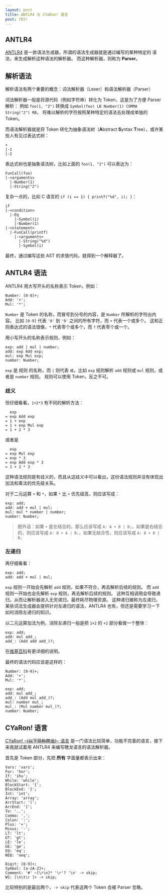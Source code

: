 ```yaml
---
layout: post
title: ANTLR4 与 CYaRon! 语言
post: YES!
---
```


## ANTLR4

[ANTLR4](https://github.com/antlr/antlr4) 是一款语法生成器，所谓的语法生成器就是通过编写的某种特定的 语法，来生成解析这种语法的解析器。
而这种解析器，则称为 **Parser**。

## 解析语法

解析语法有两个重要的概念：词法解析器（Lexer）和语法解析器（Parser）

词法解析器一般是将源代码（例如字符串）转化为 Token，这是为了方便 Parser 解析：
例如 `foo(1, "2")` 转换成 `Symbol(foo) LB Number(1) COMMA String("2") RB`，
将难以解析的字符按照某种特定的语法去处理成单独的 Token。

而语法解析器就是将 Token 转化为抽象语法树（**A**bstract **S**yntax **T**ree），或许某些人有见过表达式树：

```plain
+
|-1
|-2
```

表达式树也是抽象语法树，比如上面的 `foo(1, "2")` 可以表达为：

```plain
FunCall(foo)
|-<arguments>
  |-Number(1)
  |-String("2")
```

复杂一点的，比如 C 语言的 `if (i == 1) { printf("%d", i); }`：

```plain
if
|-<condition>
  |-Eq
    |-Symbol(i)
    |-Number(1)
|-<statement>
  |-FunCall(printf)
    |-<arguments>
      |-String("%d")
      |-Symbol(i)
```

最终，通过编写这些 AST 的求值代码，就得到一个解释器了。

## ANTLR4 语法

ANTLR4 用大写开头的名称表示 Token，例如：

```antlr
Number: [0-9]+;
Add: '+';
Mul: '*';
```

`Number` 是 Token 的名称，而冒号到分号的内容，是 `Number` 所解析的字符出内容。
比如 `[0-9]` 代表 `'0'` 到 `'9'` 之间的所有字符，而 `+` 代表一个或多个。
这和正则表达式的语法很像，`*` 代表零个或多个，而 `?` 代表零个或一个。

用小写开头的名称表示规则，例如：

```antlr
exp: add | mul | number;
add: exp Add exp;
mul: exp Mul exp;
number: Number;
```

`exp` 是 规则 的名称，而 `|` 则代表 `或`，比如 `exp` 规则解析 `add` 规则或 `mul` 规则，或者是 `number` 规则。
规则可以使用 Token，反之不可。

### 歧义

但仔细看看，`1+2*3` 有不同的解析方法：

```plain
  exp
= exp Add exp
= 1 + exp
= 1 + exp Mul exp
= 1 + 2 * 3
```

或者是

```plain
  exp
= exp Mul exp
= exp * 3
= exp Add exp * 3
= 1 + 2 * 3
```

这种语法规则是有歧义的，而且从这歧义中可以看出，这份语法规则并没有体现出加法和乘法的优先级关系。

对于二元运算 `+` 和 `*`，如果 `*` 比 `+` 优先级高，则应该写成：

```antlr
exp: add;
add: add + mul | mul;
mul: mul * number | number;
number: Number;
```

> 题外话：如果 `+` 是左结合的，那么应该写成 `A: A + B | B;`，如果是右结合的，则应该写成 `A: B + A | B;`，如果无结合性，则应该写成 `A: B + B | B;`

### 左递归

再仔细看看：

```antlr
exp: add;
add: add + mul | mul;
```

`exp` 规则一开始会先解析 `add` 规则，如果不符合，再去解析后续的规则。
而 `add` 规则一开始也会先解析 `exp` 规则，再去解析后续的规则。
这种互相调用会导致递归，从而让解析器进入无穷递归，最终耗尽物理资源。
这种递归被称为左递归，某些词法生成器会提供针对左递归的语法，ANTLR4 也有，但还是需要学习一下如何消除左递归的知识。

以二元运算加法为例，消除左递归一般是把 `1+2` 的 `+2` 部分看做一个整体：

```antlr
exp: add;
add: mul add_;
add_: (Add add add_)?;
```

在[维基百科](https://zh.wikipedia.org/zh-cn/%E5%B7%A6%E9%81%9E%E6%AD%B8)有更详细的说明。

最终的语法代码应该是这样的：

```antlr
Number: [0-9]+;
Add: '+';
Mul: '*';

exp: add;
add: mul add_;
add_: (Add mul add_)?;
mul: number mul_;
mul_: (Mul number mul_)?;
number: Number;
```

## CYaRon! 语言

[CYaRon! ~~（以下简称瞎龙）~~ 语言](https://www.luogu.com.cn/problem/P3695) 是一门语法比较简单，功能不完善的语言，接下来我就试着用 ANTLR4 来编写瞎龙语言的语法解析器。

首先是 Token 部分，先把 **所有** 字面量都表示出来：

```antlr
Vars: 'vars';
For: 'hor';
If: 'ihu';
While: 'while';
BlockStart: '{';
BlockEnd: '}';
Int: 'int';
Array: 'array';
ArrStart: '[';
ArrEnd: ']';
To: '..';
Comma: ',';
Colon: ':';
Plus: '+';
Minus: '-';
LT: 'lt';
GT: 'gt';
LE: 'le';
GE: 'ge';
EQ: 'eq';
NEQ: 'neq';

Digit: [0-9]+;
Symbol: [a-zA-Z]+;
Comment: '#' ~[\r\n]* '\r'? '\n' -> skip;
WS: [\n\t\r ]+ -> skip;
```

比较特别的是最后两个，`-> skip` 代表这两个 Token 会被 Parser 忽略。